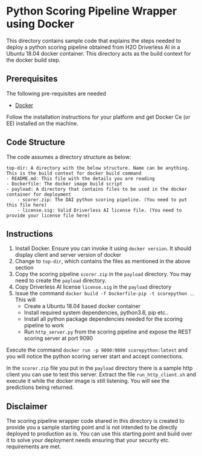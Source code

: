 Python Scoring Pipeline Wrapper using Docker
============================================

This directory contains sample code that explains the steps needed to deploy a python scoring pipeline
obtained from H2O Driverless AI in a Ubuntu 18.04 docker container. This directory acts as the build
context for the docker build step.


Prerequisites
-------------

The following pre-requisites are needed
- [Docker](https://www.docker.com/)

Follow the installation instructions for your platform and get Docker Ce (or EE) installed on the machine.


Code Structure
--------------

The code assumes a directory structure as below:

```
top-dir: A directory with the below structure. Name can be anything. This is the build context for docker build command
- README.md: This file with the details you are reading
- Dockerfile: The docker image build script
- payload: A directory that contains files to be used in the docker container for deployment
    - scorer.zip: The DAI python scoring pipeline. (You need to put this file here)
    - license.sig: Valid Driverless AI license file. (You need to provide your license file here)
```

Instructions
------------

1. Install Docker. Ensure you can invoke it using `docker version`. It should display client and server version of docker
3. Change to `top-dir`, which contains the files as mentioned in the above section
4. Copy the scoring pipeline `scorer.zip` in the `payload` directory. You may need to create the `payload` directory.
5. Copy Driverless AI license `license.sig` in the `payload` directory
6. Issue the command `docker build -f Dockerfile-pip -t scorepython .`. This will
    - Create a Ubuntu 18.04 based docker container
    - Install required system dependencies, python3.6, pip etc..
    - Install all python package dependencies needed for the scoring pipeline to work 
    - Run `http_server.py` from the scoring pipeline and expose the REST scoring server at port 9090

Execute the command `docker run -p 9090:9090 scorepython:latest` and you will notice the python scoring server start and accept connections. 

In the `scorer.zip` file you put in the `payload` directory there is a sample http client you can use to test this server. Extract the file `run_http_client.sh` and execute it while the docker image is still listening. You will see the predictions being returned.


Disclaimer
----------

The scoring pipeline wrapper code shared in this directory is created to provide you
a sample starting point and is not intended to be directly deployed to production as is.
You can use this starting point and build over it to solve your deployment needs ensuring
that your security etc. requirements are met.